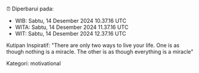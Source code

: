 ⏰ Diperbarui pada:
- WIB: Sabtu, 14 Desember 2024 10.37.16 UTC
- WITA: Sabtu, 14 Desember 2024 11.37.16 UTC
- WIT: Sabtu, 14 Desember 2024 12.37.16 UTC

Kutipan Inspiratif:
"There are only two ways to live your life. One is as though nothing is a miracle. The other is as though everything is a miracle"


Kategori: motivational

